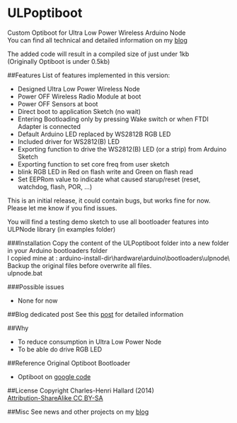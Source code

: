 ULPoptiboot
===========

Custom Optiboot for Ultra Low Power Wireless Arduino Node  
You can find all technical and detailed information on my [blog][2]  

The added code will result in a compiled size of just under 1kb  
(Originally Optiboot is under 0.5kb)

##Features
List of features implemented in this version:

- Designed Ultra Low Power Wireless Node
- Power OFF Wireless Radio Module at boot
- Power OFF Sensors at boot
- Direct boot to application Sketch (no wait)
- Entering Bootloading only by pressing Wake switch or when FTDI Adapter is connected
- Default Arduino LED replaced by WS2812B RGB LED
- Included driver for WS2812(B) LED
- Exporting function to drive the WS2812(B) LED (or a strip) from Arduino Sketch
- Exporting function to set core freq from user sketch
- blink RGB LED in Red on flash write and Green on flash read 
- Set EEPRom value to indicate what caused starup/reset (reset, watchdog, flash, POR, ...)

This is an initial release, it could contain bugs, but works fine for now. Please let me know if you find issues.

You will find a testing demo sketch to use all bootloader features into ULPNode library (in examples folder) 

###Installation
Copy the content of the ULPoptiboot folder into a new folder in your Arduino bootloaders folder  
I copied mine at : arduino-install-dir\hardware\arduino\bootloaders\ulpnode\  
Backup the original files before overwrite all files.  
ulpnode.bat

###Possible issues
- None for now

##Blog dedicated post
See this [post][3] for detailed information

##Why
- To reduce consumption in Ultra Low Power Node
- To be able do drive RGB LED

##Reference
Original Optiboot Bootloader 

- Optiboot on [google code][5]

##License
Copyright Charles-Henri Hallard (2014)  
[Attribution-ShareAlike CC BY-SA][6]

##Misc
See news and other projects on my [blog][1] 
 
[1]: http://hallard.me
[2]: http://hallard.me/bp-ulpnode/
[3]: http://hallard.me/ulpnode-bootloader/
[4]: https://github.com/hallard/ULPNode/ULPoptiboot/Examples/WS2812_Demo_Sketch/WS2812_Demo_Sketch.ino
[5]: https://code.google.com/p/optiboot/
[6]: https://creativecommons.org/licenses/
